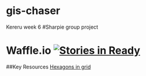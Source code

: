 gis-chaser
==========

Kereru week 6 #Sharpie group project

Waffle.io  [![Stories in Ready](https://badge.waffle.io/kereru-2014/gis-chaser.png?label=ready&title=Ready)](http://waffle.io/kereru-2014/gis-chaser)
==========

##Key Resources
[Hexagons in grid](http://www.redblobgames.com/grids/hexagons/)

